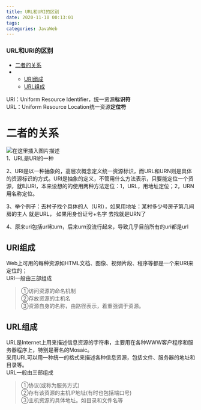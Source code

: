 ```yaml
---
title: URL和URI的区别
date: 2020-11-10 00:13:01
tags: 
categories: JavaWeb
---
```


<!--more-->

### URL和URI的区别

- [二者的关系](#_6)
- - [URI组成](#URI_16)
  - [URL组成](#URL_22)

URI：Uniform Resource Identifier，统一资源**标识符**  
URL：Uniform Resource Location统一资源**定位符**

# 二者的关系

![在这里插入图片描述](https://img-blog.csdnimg.cn/20201110000819158.png#pic_center)  
1、URL是URI的一种

2、URI是以一种抽象的，高层次概念定义统一资源标识，而URL和URN则是具体的资源标识的方式。URI是抽象的定义，不管用什么方法表示，只要能定位一个资源，就叫URI，本来设想的的使用两种方法定位：1，URL，用地址定位；2，URN 用名称定位。

3、举个例子：去村子找个具体的人（URI），如果用地址：某村多少号房子第几间房的主人 就是URL， 如果用身份证号+名字 去找就是URN了

4、原来uri包括url和urn，后来urn没流行起来，导致几乎目前所有的uri都是url

## URI组成

Web上可用的每种资源如HTML文档、图像、视频片段、程序等都是一个来URI来定位的；  
URI一般由三部组成

> ①访问资源的命名机制  
> ②存放资源的主机名  
> ③资源自身的名称，由路径表示，着重强调于资源。

## URL组成

URL是Internet上用来描述信息资源的字符串，主要用在各种WWW客户程序和服务器程序上，特别是著名的Mosaic。  
采用URL可以用一种统一的格式来描述各种信息资源，包括文件、服务器的地址和目录等。  
URL一般由三部组成

> ①协议\(或称为服务方式\)  
> ②存有该资源的主机IP地址\(有时也包括端口号\)  
> ③主机资源的具体地址。如目录和文件名等
